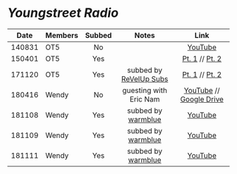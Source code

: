 # _Youngstreet Radio_

|  Date  | Members | Subbed |             Notes              |                                                             Link                                                              |
|:------:|:--------|:------:|:------------------------------:|:-----------------------------------------------------------------------------------------------------------------------------:|
| 140831 | OT5     |   No   |                                |                                                 [YouTube][140831_youngstreet]                                                 |
| 150401 | OT5     |  Yes   |                                |                                   [Pt. 1][150401_youngstr01] // [Pt. 2][150401_youngstr02]                                    |
| 171120 | OT5     |  Yes   | subbed by [ReVelUp Subs][rvus] |           [Pt. 1](https://www.dailymotion.com/video/x6ryit1) // [Pt. 2](https://www.dailymotion.com/video/x6rycrr)            |
| 180416 | Wendy   |   No   |     guesting with Eric Nam     | [YouTube](https://youtu.be/qcdgbgoJCVQ) // [Google Drive](https://drive.google.com/open?id=1e_XG5I_cp_tJ8XXbwC80jpXBWuSJyp0e) |
| 181108 | Wendy   |  Yes   | subbed by [warmblue][warmblue] |                                            [YouTube](https://youtu.be/2Xe0EYuRdCw)                                            |
| 181109 | Wendy   |  Yes   | subbed by [warmblue][warmblue] |                                            [YouTube](https://youtu.be/DbDhTCktTkA)                                            |
| 181111 | Wendy   |  Yes   | subbed by [warmblue][warmblue] |                                            [YouTube](https://youtu.be/zDOAHmM5K90)                                            |

[140831_youngstreet]:https://www.youtube.com/watch?v=grpxHuSRLmw
[150401_youngstr01]:https://www.youtube.com/watch?v=yeHAB3G7VNs&feature=youtu.be
[150401_youngstr02]:https://www.youtube.com/watch?v=UYkEmQbQdto

[warmblue]:https://www.youtube.com/channel/UC74OVvBafaQKD2RBOvhK_XQ
[rvus]:https://revelupsubs.com/
